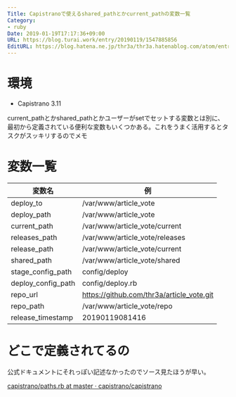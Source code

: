 ```yaml
---
Title: Capistranoで使えるshared_pathとかcurrent_pathの変数一覧
Category:
- ruby
Date: 2019-01-19T17:17:36+09:00
URL: https://blog.turai.work/entry/20190119/1547885856
EditURL: https://blog.hatena.ne.jp/thr3a/thr3a.hatenablog.com/atom/entry/10257846132709210229
---
```


# 環境

- Capistrano 3.11

current_pathとかshared_pathとかユーザーがsetでセットする変数とは別に、最初から定義されている便利な変数もいくつかある。これをうまく活用するとタスクがスッキリするのでメモ

# 変数一覧

| 変数名 | 例 |
|---|---|
| deploy_to | /var/www/article_vote |
| deploy_path | /var/www/article_vote |
| current_path | /var/www/article_vote/current |
| releases_path | /var/www/article_vote/releases |
| release_path | /var/www/article_vote/current |
| shared_path | /var/www/article_vote/shared |
| stage_config_path | config/deploy |
| deploy_config_path | config/deploy.rb |
| repo_url | https://github.com/thr3a/article_vote.git |
| repo_path | /var/www/article_vote/repo |
| release_timestamp | 20190119081416 |

# どこで定義されてるの

公式ドキュメントにそれっぽい記述なかったのでソース見たほうが早い。

[capistrano/paths.rb at master · capistrano/capistrano](https://github.com/capistrano/capistrano/blob/master/lib/capistrano/dsl/paths.rb)

